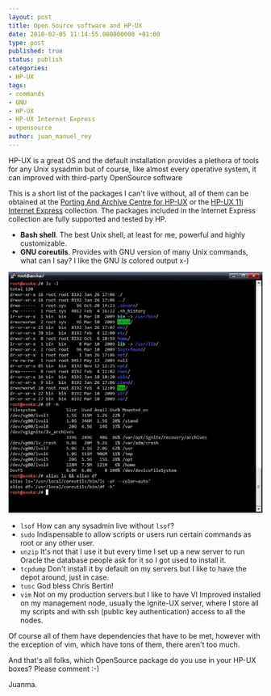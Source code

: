 ```yaml
---
layout: post
title: Open Source software and HP-UX
date: 2010-02-05 11:14:55.000000000 +01:00
type: post
published: true
status: publish
categories:
- HP-UX
tags:
- commands
- GNU
- HP-UX
- HP-UX Internet Express
- opensource
author: juan_manuel_rey
---
```


HP-UX is a great OS and the default installation provides a plethora of tools for any Unix sysadmin but of course, like almost every operative system, it can improved with third-party OpenSource software

This is a short list of the packages I can't live without, all of them can be obtained at the [Porting And Archive Centre for HP-UX](http://hpux.connect.org.uk/) or the [HP-UX 11i Internet Express](http://h20338.www2.hp.com/enterprise/w1/en/os/hpux11i-internet-express.html) collection. The packages included in the Internet Express collection are fully supported and tested by HP.

-   **Bash shell**. The best Unix shell, at least for
    me, powerful and highly customizable.
-   **GNU coreutils**. Provides with GNU version of many Unix commands,
    what can I say? I like the GNU *ls* colored output x-)

[![GNU coreutils at work](/images/coreutils1.jpg "GNU coreutils at work")]({{site.url}}/images/coreutils1.jpg)

-   `lsof` How can any sysadmin live without `lsof`?
-   `sudo` Indispensable to allow scripts or users run certain commands as root or any other user.
-   `unzip` It's not that I use it but every time I set up a new server to run Oracle the database people ask for it so I got used to install it.
-   `tcpdump` Don't install it by default on my servers but I like to have the depot around, just in case.
-   `tusc` God bless Chris Bertin!
-   `vim` Not on my production servers but I like to have VI Improved installed on my management node, usually the Ignite-UX server, where I store all my scripts and with ssh (public key authentication) access to all the nodes.

Of course all of them have dependencies that have to be met, however with the exception of vim, which have tons of them, there aren't too much.

And that's all folks, which OpenSource package do you use in your HP-UX boxes? Please comment :-)

Juanma.
